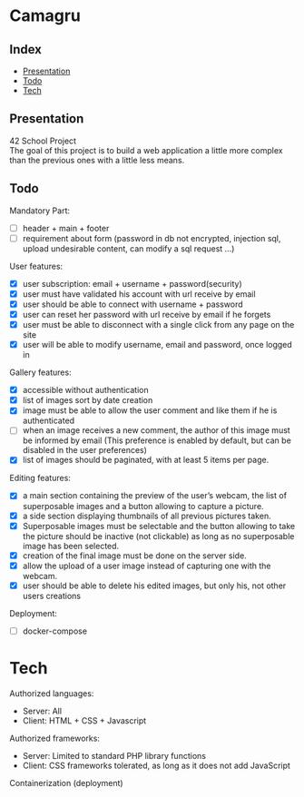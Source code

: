 # Camagru

## Index

* [Presentation](#Presentation)
* [Todo](#Todo)
* [Tech](#Tech)

## Presentation

42 School Project  
The goal of this project is to build a web application a little more complex than the previous ones with a little less means.

## Todo

Mandatory Part:

- [ ] header + main + footer
- [ ] requirement about form (password in db not encrypted, injection sql, upload undesirable content, can modify a sql request ...)

User features:

- [x] user subscription: email + username + password(security)
- [x] user must have validated his account with url receive by email
- [x] user should be able to connect with username + password
- [x] user can reset her password with url receive by email if he forgets
- [x] user must be able to disconnect with a single click from any page on the site
- [x] user will be able to modify username, email and password, once logged in

Gallery features:

- [x] accessible without authentication
- [x] list of images sort by date creation
- [x] image must be able to allow the user comment and like them if he is authenticated
- [ ] when an image receives a new comment, the author of this image must be informed by email (This preference is enabled by default, but can be disabled in the user preferences)
- [x] list of images should be paginated, with at least 5 items per page.

Editing features:

- [x] a main section containing the preview of the user’s webcam, the list of superposable images and a button allowing to capture a picture.
- [x] a side section displaying thumbnails of all previous pictures taken.
- [x] Superposable images must be selectable and the button allowing to take the picture should be inactive (not clickable) as long as no superposable image has been selected.
- [x] creation of the final image must be done on the server side.
- [x] allow the upload of a user image instead of capturing one with the webcam.
- [x] user should be able to delete his edited images, but only his, not other users creations

Deployment:

- [ ] docker-compose

# Tech

Authorized languages:
- Server: All
- Client: HTML + CSS + Javascript

Authorized frameworks:
- Server: Limited to standard PHP library functions
- Client: CSS frameworks tolerated, as long as it does not add JavaScript

Containerization (deployment)
